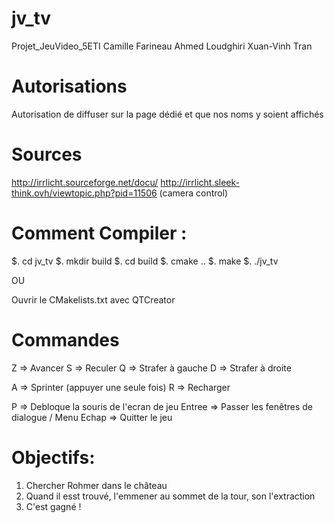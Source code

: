 # jv_tv
Projet_JeuVideo_5ETI
Camille Farineau
Ahmed Loudghiri
Xuan-Vinh Tran

# Autorisations
Autorisation de diffuser sur la page dédié et que nos noms y soient affichés

# Sources
http://irrlicht.sourceforge.net/docu/
http://irrlicht.sleek-think.ovh/viewtopic.php?pid=11506 (camera control)
# Comment Compiler :
$. cd jv_tv
$. mkdir build
$. cd build
$. cmake ..
$. make
$. ./jv_tv

OU

Ouvrir le CMakelists.txt avec QTCreator

# Commandes
Z => Avancer
S => Reculer
Q => Strafer à gauche
D => Strafer à droite

A => Sprinter (appuyer une seule fois)
R => Recharger

P => Debloque la souris de l'ecran de jeu
Entree => Passer les fenêtres de dialogue / Menu
Echap => Quitter le jeu


# Objectifs:
1. Chercher Rohmer dans le château
2. Quand il esst trouvé, l'emmener au sommet de la tour, son l'extraction
3. C'est gagné !
